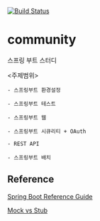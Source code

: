 [![Build Status](https://travis-ci.org/insukChoi/community.svg?branch=master)](https://travis-ci.org/insukChoi/community)

# community
스프링 부트 스터디

<주제범위>

	- 스프링부트 환경설정

	- 스프링부트 테스트

	- 스프링부트 웹

	- 스프링부트 시큐리티 + OAuth

	- REST API

	- 스프링부트 배치


## Reference

[Spring Boot Reference Guide](https://docs.spring.io/spring-boot/docs/current/reference/html)

[Mock vs Stub](https://adamcod.es/2014/05/15/test-doubles-mock-vs-stub.html)